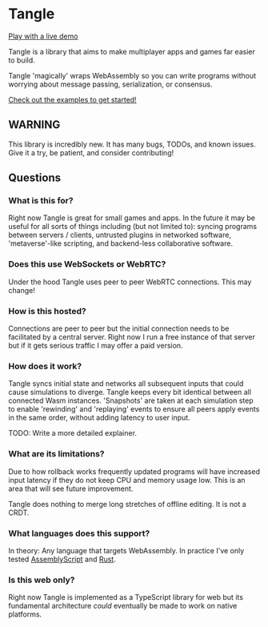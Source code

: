# Tangle

[Play with a live demo](tanglesync.com)

Tangle is a library that aims to make multiplayer apps and games far easier to build.

Tangle 'magically' wraps WebAssembly so you can write programs without worrying about message passing, serialization, or consensus.

[Check out the examples to get started!](examples)

## WARNING

This library is incredibly new. It has many bugs, TODOs, and known issues. Give it a try, be patient, and consider contributing!

## Questions

### What is this for?

Right now Tangle is great for small games and apps. In the future it may be useful for all sorts of things including (but not limited to): syncing programs between servers / clients, untrusted plugins in networked software, 'metaverse'-like scripting, and backend-less collaborative software.

### Does this use WebSockets or WebRTC? 
Under the hood Tangle uses peer to peer WebRTC connections. This may change!

### How is this hosted?

Connections are peer to peer but the initial connection needs to be facilitated by a central server. Right now I run a free instance of that server but if it gets serious traffic I may offer a paid version.

### How does it work?

Tangle syncs initial state and networks all subsequent inputs that could cause simulations to diverge. Tangle keeps every bit identical between all connected Wasm instances.
'Snapshots' are taken at each simulation step to enable 'rewinding' and 'replaying' events to ensure all peers apply events in the same order, without adding latency to user input.

TODO: Write a more detailed explainer.

### What are its limitations?

Due to how rollback works frequently updated programs will have increased input latency if they do not keep CPU and memory usage low. This is an area that will see future improvement.

Tangle does nothing to merge long stretches of offline editing. It is not a CRDT.

### What languages does this support?

In theory: Any language that targets WebAssembly. In practice I've only tested [AssemblyScript](https://www.assemblyscript.org) and [Rust](https://www.rust-lang.org).

### Is this web only?

Right now Tangle is implemented as a TypeScript library for web but its fundamental architecture *could* eventually be made to work on native platforms.
